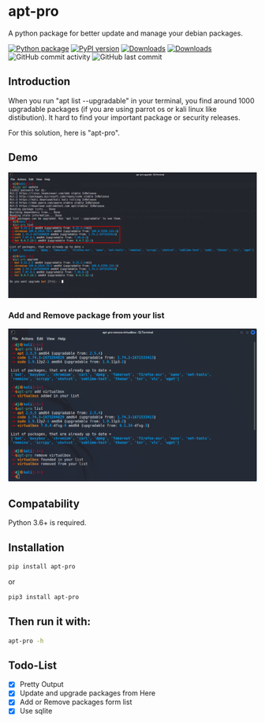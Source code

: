 # apt-pro

A python package for better update and manage your debian packages.

[![Python package](https://github.com/jakbin/apt-pro/actions/workflows/publish.yml/badge.svg)](https://github.com/jakbin/apt-pro/actions/workflows/publish.yml)
[![PyPI version](https://badge.fury.io/py/apt-pro.svg)](https://badge.fury.io/py/apt-pro)
[![Downloads](https://pepy.tech/badge/apt-pro/month)](https://pepy.tech/project/apt-pro)
[![Downloads](https://static.pepy.tech/personalized-badge/apt-pro?period=total&units=international_system&left_color=green&right_color=blue&left_text=Total%20Downloads)](https://pepy.tech/project/apt-pro)
![GitHub commit activity](https://img.shields.io/github/commit-activity/m/jakbin/apt-pro)
![GitHub last commit](https://img.shields.io/github/last-commit/jakbin/apt-pro)

## Introduction

When you run "apt list --upgradable" in your terminal, you find around 1000 upgradable packages (if you are using parrot os or kali linux like distibution). It hard to find your important package or security releases.  

For this solution, here is "apt-pro".

## Demo

![Demo](demo/demo.png)

### Add and Remove package from your list
![Demo](demo/demo2.png)

## Compatability

Python 3.6+ is required.

## Installation

```sh
pip install apt-pro
```

or 

```sh
pip3 install apt-pro
```

## Then run it with:

```sh
apt-pro -h
```

## Todo-List

- [x] Pretty Output 
- [x] Update and upgrade packages from Here
- [x] Add or Remove packages form list
- [x] Use sqlite 
